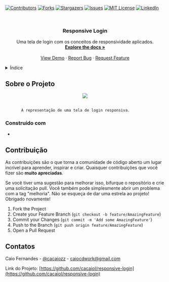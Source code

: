 [![Contributors][contributors-shield]][contributors-url]
[![Forks][forks-shield]][forks-url]
[![Stargazers][stars-shield]][stars-url]
[![Issues][issues-shield]][issues-url]
[![MIT License][license-shield]][license-url]
[![LinkedIn][linkedin-shield]][linkedin-url]


<!-- PROJECT LOGO -->
<br />
<div align="center">
  <a href="https://github.com/cacaiol/responsive-login">
  
  </a>

<h3 align="center">Responsive Login</h3>

  <p align="center">
    Uma tela de login com os conceitos de responsividade aplicados.
    <br />
    <a href="https://github.com/cacaiol/responsive-login"><strong>Explore the docs »</strong></a>
    <br />
    <br />
    <a href="https://github.com/cacaiol/responsive-login">View Demo</a>
    ·
    <a href="https://github.com/cacaiol/responsive-login/issues">Report Bug</a>
    ·
    <a href="https://github.com/cacaiol/responsive-login/issues">Request Feature</a>
  </p>
</div>

<!-- TABLE OF CONTENTS -->
<details>
  <summary>Índice</summary>
  <ol>
    <li>
      <a href="#sobre-o-projeto">Sobre o Projeto</a>
      <ul>
        <li><a href="#construído-com">Construído com</a></li>
      </ul>
    </li>
    </li>
    <li><a href="#contribuição">Contribuição</a></li>
    <li><a href="#contatos">Contatos</a></li>
  </ol>
</details>

<!-- ABOUT THE PROJECT -->
## Sobre o Projeto

<div align="center">
<img src= width="500px">

</div>
<br/>

           A representação de uma tela de login responsiva.  


### Construído com

*

<!-- CONTRIBUTING -->
## Contribuição

As contribuições são o que torna a comunidade de código aberto um lugar incrível para aprender, inspirar e criar. Quaisquer contribuições que você fizer são **muito apreciadas**.

Se você tiver uma sugestão para melhorar isso, bifurque o repositório e crie uma solicitação pull. Você também pode simplesmente abrir um problema com a tag "melhoria".
Não se esqueça de dar uma estrela ao projeto! Obrigado novamente!

1. Fork the Project
2. Create your Feature Branch (`git checkout -b feature/AmazingFeature`)
3. Commit your Changes (`git commit -m 'Add some AmazingFeature'`)
4. Push to the Branch (`git push origin feature/AmazingFeature`)
5. Open a Pull Request

<!-- CONTACT -->
## Contatos

Caio Fernandes - [@cacaiozz](https://www.instagram.com/cacaiozz/) - caiocdwork@gmail.com

Link do Projeto: [https://github.com/cacaiol/responsive-login](https://github.com/cacaiol/responsive-login)



<!-- MARKDOWN LINKS & IMAGES -->
<!-- https://www.markdownguide.org/basic-syntax/#reference-style-links -->
[contributors-shield]: https://img.shields.io/github/contributors/github_username/repo_name.svg?style=for-the-badge
[contributors-url]: https://github.com/cacaiol/multistep-form/graphs/contributors
[forks-shield]: https://img.shields.io/github/forks/github_username/repo_name.svg?style=for-the-badge
[forks-url]: https://github.com/cacaiol/multistep-form/network/members
[stars-shield]: https://img.shields.io/github/stars/github_username/repo_name.svg?style=for-the-badge
[stars-url]: https://github.com/github_username/repo_name/stargazers
[issues-shield]: https://img.shields.io/github/issues/github_username/repo_name.svg?style=for-the-badge
[issues-url]: https://github.com/cacaiol/multistep-form/issues
[license-shield]: https://img.shields.io/github/license/github_username/repo_name.svg?style=for-the-badge
[license-url]: https://github.com/github_username/repo_name/blob/master/LICENSE.txt
[linkedin-shield]: https://img.shields.io/badge/-LinkedIn-black.svg?style=for-the-badge&logo=linkedin&colorB=555
[linkedin-url]: https://www.linkedin.com/in/caio-fernandes-174570194/
